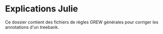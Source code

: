 # Explications Julie
Ce dossier contient des fichiers de règles GREW générales pour corriger les annotations d'un treebank.

